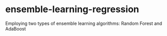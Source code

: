 # ensemble-learning-regression

Employing two types of ensemble learning algorithms: Random Forest and AdaBoost
